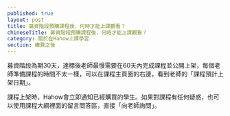 ```yaml
---
published: true
layout: post
title: 募資階段預購課程後，何時才能上課觀看？
chineseTitle: 募資階段預購課程後，何時才能上課觀看？
category: 關於在Hahow上課學習
section: 繳費之後
---
```


募資階段為期30天，達標後老師最慢需要在60天內完成課程並公開上架，每個老師準備課程的時間不太一樣，可以在課程主頁面的右邊，看到老師的「課程預計上架日期」。

課程上架時，Hahow會立即通知已經購買的學生。如果對課程有任何疑惑，也可以使用課程大綱裡面的留言問答區，直接「向老師詢問」。
